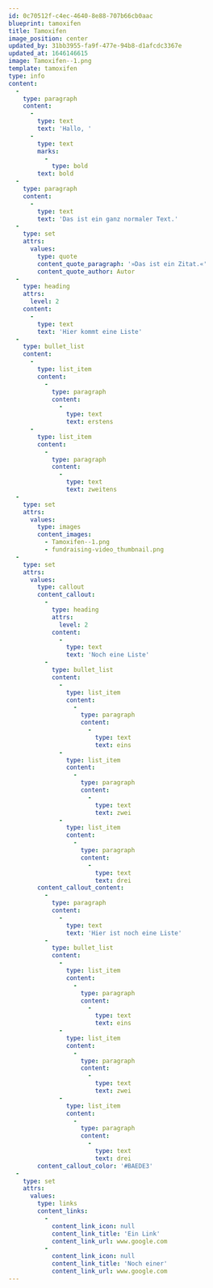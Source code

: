 ```yaml
---
id: 0c70512f-c4ec-4640-8e88-707b66cb0aac
blueprint: tamoxifen
title: Tamoxifen
image_position: center
updated_by: 31bb3955-fa9f-477e-94b8-d1afcdc3367e
updated_at: 1646146615
image: Tamoxifen--1.png
template: tamoxifen
type: info
content:
  -
    type: paragraph
    content:
      -
        type: text
        text: 'Hallo, '
      -
        type: text
        marks:
          -
            type: bold
        text: bold
  -
    type: paragraph
    content:
      -
        type: text
        text: 'Das ist ein ganz normaler Text.'
  -
    type: set
    attrs:
      values:
        type: quote
        content_quote_paragraph: '»Das ist ein Zitat.«'
        content_quote_author: Autor
  -
    type: heading
    attrs:
      level: 2
    content:
      -
        type: text
        text: 'Hier kommt eine Liste'
  -
    type: bullet_list
    content:
      -
        type: list_item
        content:
          -
            type: paragraph
            content:
              -
                type: text
                text: erstens
      -
        type: list_item
        content:
          -
            type: paragraph
            content:
              -
                type: text
                text: zweitens
  -
    type: set
    attrs:
      values:
        type: images
        content_images:
          - Tamoxifen--1.png
          - fundraising-video_thumbnail.png
  -
    type: set
    attrs:
      values:
        type: callout
        content_callout:
          -
            type: heading
            attrs:
              level: 2
            content:
              -
                type: text
                text: 'Noch eine Liste'
          -
            type: bullet_list
            content:
              -
                type: list_item
                content:
                  -
                    type: paragraph
                    content:
                      -
                        type: text
                        text: eins
              -
                type: list_item
                content:
                  -
                    type: paragraph
                    content:
                      -
                        type: text
                        text: zwei
              -
                type: list_item
                content:
                  -
                    type: paragraph
                    content:
                      -
                        type: text
                        text: drei
        content_callout_content:
          -
            type: paragraph
            content:
              -
                type: text
                text: 'Hier ist noch eine Liste'
          -
            type: bullet_list
            content:
              -
                type: list_item
                content:
                  -
                    type: paragraph
                    content:
                      -
                        type: text
                        text: eins
              -
                type: list_item
                content:
                  -
                    type: paragraph
                    content:
                      -
                        type: text
                        text: zwei
              -
                type: list_item
                content:
                  -
                    type: paragraph
                    content:
                      -
                        type: text
                        text: drei
        content_callout_color: '#BAEDE3'
  -
    type: set
    attrs:
      values:
        type: links
        content_links:
          -
            content_link_icon: null
            content_link_title: 'Ein Link'
            content_link_url: www.google.com
          -
            content_link_icon: null
            content_link_title: 'Noch einer'
            content_link_url: www.google.com
---
```

